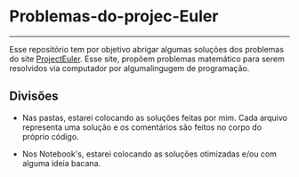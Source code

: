 # Problemas-do-projec-Euler
 ***
 
 Esse repositório tem por objetivo abrigar algumas soluções dos problemas do site [ProjectEuler](https://projecteuler.net/). Esse site, propõem problemas matemático para serem resolvidos via computador por algumalingugem de programação.

 ## Divisões


* Nas pastas, estarei colocando as soluções feitas por mim. Cada arquivo representa uma solução e os comentários são feitos no corpo do próprio código.

* Nos Notebook's, estarei colocando as soluções otimizadas e/ou com alguma ideia bacana.


## 